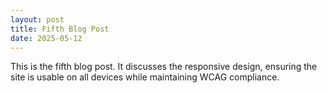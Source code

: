```yaml
---
layout: post
title: Fifth Blog Post
date: 2025-05-12
---
```

This is the fifth blog post. It discusses the responsive design, ensuring the site is usable on all devices while maintaining WCAG compliance.